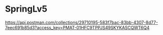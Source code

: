 # SpringLv5
https://api.postman.com/collections/29710195-583f7bac-83bb-4307-8d77-7eec691b85d3?access_key=PMAT-01HFC9TPPJS49SKYKASCQWT6Q4
